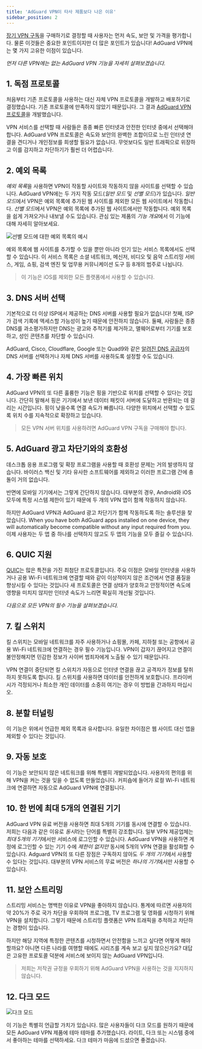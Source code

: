 ```yaml
---
title: 'AdGuard VPN이 타사 제품보다 나은 이유'
sidebar_position: 2
---
```


[장기 VPN 구독](subscription.md)을 구매하기로 결정할 때 사용자는 먼저 속도, 보안 및 가격을 평가합니다. 물론 이것들은 중요한 포인트이지만 더 많은 포인트가 있습니다! AdGuard VPN에는 몇 가지 고유한 이점이 있습니다.

*먼저 다른 VPN에는 없는 AdGuard VPN 기능을 자세히 살펴보겠습니다.*

## 1. 독점 프로토콜

처음부터 기존 프로토콜을 사용하는 대신 자체 VPN 프로토콜을 개발하고 배포하기로 결정했습니다. 기존 프로토콜에 만족하지 않았기 때문입니다. 그 결과 [AdGuard VPN 프로토콜](adguard-vpn-protocol.mdx)을 개발했습니다.

VPN 서비스를 선택할 때 사람들은 종종 빠른 인터넷과 안전한 인터넷 중에서 선택해야 합니다. AdGuard VPN 프로토콜은 속도와 보안의 완벽한 조합이므로 느린 인터넷 연결을 견디거나 개인정보를 희생할 필요가 없습니다. 무엇보다도 일반 트래픽으로 위장하고 이를 감지하고 차단하기가 훨씬 더 어렵습니다.

## 2. 예외 목록

*예외 목록*을 사용하면 VPN이 작동할 사이트와 작동하지 않을 사이트를 선택할 수 있습니다. AdGuard VPN에는 두 가지 작동 모드(*일반 모드* 및 *선별 모드*)가 있습니다. *일반 모드*에서 VPN은 예외 목록에 추가된 웹 사이트를 제외한 모든 웹 사이트에서 작동합니다. *선별 모드*에서 VPN은 예외 목록에 추가된 웹 사이트에서만 작동합니다. 예외 목록을 쉽게 가져오거나 내보낼 수도 있습니다. 관심 있는 제품의 *기능 개요*에서 이 기능에 대해 자세히 알아보세요.

![선별 모드에 대한 예외 목록의 예시](https://cdn.adguardvpn.com/public/Adguard/Blog/vpn_export_exclusions.png)

예외 목록에 웹 사이트를 추가할 수 있을 뿐만 아니라 인기 있는 서비스 목록에서도 선택할 수 있습니다. 이 서비스 목록은 소셜 네트워크, 메신저, 비디오 및 음악 스트리밍 서비스, 게임, 쇼핑, 검색 엔진 및 업무용 커뮤니케이션 도구 등 8개의 범주로 나뉩니다.

> 이 기능은 iOS를 제외한 모든 플랫폼에서 사용할 수 있습니다.

## 3. DNS 서버 선택

기본적으로 더 이상 ISP에서 제공하는 DNS 서버를 사용할 필요가 없습니다! 첫째, ISP가 검색 기록에 액세스할 가능성이 높기 때문에 안전하지 않습니다. 둘째, 사람들은 종종 DNS를 과소평가하지만 DNS는 광고와 추적기를 제거하고, 맬웨어로부터 기기를 보호하고, 성인 콘텐츠를 차단할 수 있습니다.

AdGuard, Cisco, Cloudflare, Google 또는 Quad9와 같은 [알려진 DNS 공급자](https://adguard-dns.io/kb/general/dns-providers/)의 DNS 서버를 선택하거나 자체 DNS 서버를 사용하도록 설정할 수도 있습니다.

## 4. 가장 빠른 위치

AdGuard VPN의 또 다른 훌륭한 기능은 핑을 기반으로 위치를 선택할 수 있다는 것입니다. 간단히 말해서 핑은 기기에서 보낸 데이터 패킷이 서버에 도달하고 반환되는 데 걸리는 시간입니다. 핑이 낮을수록 연결 속도가 빠릅니다. 다양한 위치에서 선택할 수 있도록 위치 수를 지속적으로 확장하고 있습니다.

> 모든 VPN 서버 위치를 사용하려면 AdGuard VPN 구독을 구매해야 합니다.

## 5. AdGuard 광고 차단기와의 호환성

데스크톱 응용 프로그램 및 확장 프로그램을 사용할 때 호환성 문제는 거의 발생하지 않습니다. 바이러스 백신 및 기타 유사한 소프트웨어를 제외하고 이러한 프로그램 간에 충돌이 거의 없습니다.

반면에 모바일 기기에서는 그렇게 간단하지 않습니다. 대부분의 경우, Android와 iOS 모두에 특정 시스템 제한이 있기 때문에 두 개의 VPN 앱이 함께 작동하지 않습니다.

하지만 AdGuard VPN과 AdGuard 광고 차단기가 함께 작동하도록 하는 솔루션을 찾았습니다. When you have both AdGuard apps installed on one device, they will automatically become compatible without any input required from you. 이제 사용자는 두 앱 중 하나를 선택하지 않고도 두 앱의 기능을 모두 즐길 수 있습니다.

## 6. QUIC 지원

[QUIC](https://adguard.com/blog/dns-over-quic.html)는 많은 특전을 가진 최첨단 프로토콜입니다. 주요 이점은 모바일 인터넷을 사용하거나 공용 Wi-Fi 네트워크에 연결할 때와 같이 이상적이지 않은 조건에서 연결 품질을 향상시킬 수 있다는 것입니다 새 프로토콜은 연결 상태가 양호하고 안정적이면 속도에 영향을 미치지 않지만 인터넷 속도가 느리면 확실히 개선될 것입니다.

*다음으로 모든 VPN의 필수 기능을 살펴보겠습니다.*

## 7. 킬 스위치

킬 스위치는 모바일 네트워크를 자주 사용하거나 쇼핑몰, 카페, 지하철 또는 공항에서 공용 Wi-Fi 네트워크에 연결하는 경우 필수 기능입니다. VPN이 갑자기 끊어지고 연결이 불안정해지면 민감한 정보가 사이버 범죄자에게 노출될 수 있기 때문입니다.

VPN 연결이 중단되면 킬 스위치가 자동으로 인터넷 연결을 끊고 공격자가 정보를 탈취하지 못하도록 합니다. 킬 스위치를 사용하면 데이터를 안전하게 보호합니다. 프라이버시가 걱정되거나 최소한 개인 데이터를 소중히 여기는 경우 이 방법을 간과하지 마십시오.

## 8. 분할 터널링

이 기능은 위에서 언급한 제외 목록과 유사합니다. 유일한 차이점은 웹 사이트 대신 앱을 제외할 수 있다는 것입니다.

## 9. 자동 보호

이 기능은 보안되지 않은 네트워크를 위해 특별히 개발되었습니다. 사용자의 편의를 위해 VPN을 켜는 것을 잊을 수 없도록 만들었습니다. 커피숍에 들어가 로컬 Wi-Fi 네트워크에 연결하면 자동으로 AdGuard VPN에 연결됩니다.

## 10. 한 번에 최대 5개의 연결된 기기

AdGuard VPN 유료 버전을 사용하면 최대 5개의 기기를 동시에 연결할 수 있습니다. 저희는 다음과 같은 이유로 *동시*라는 단어를 특별히 강조합니다. 일부 VPN 제공업체는 *최대 5개의 기기*에서만 서비스에 로그인할 수 있습니다. AdGuard VPN을 사용하면 계정에 로그인할 수 있는 기기 수에 *제한이 없지만* 동시에 5개의 VPN 연결을 활성화할 수 있습니다. Adguard VPN의 또 다른 장점은 구독하지 않아도 *두 개의 기기*에서 사용할 수 있다는 것입니다. 대부분의 VPN 서비스의 무료 버전은 *하나의 기기*에서만 사용할 수 있습니다.

## 11. 보안 스트리밍

스트리밍 서비스는 명백한 이유로 VPN을 좋아하지 않습니다. 통계에 따르면 사용자의 약 20%가 주로 국가 차단을 우회하여 프로그램, TV 프로그램 및 영화를 시청하기 위해 VPN을 설치합니다. 그렇기 때문에 스트리밍 플랫폼은 VPN 트래픽을 추적하고 차단하는 경향이 있습니다.

하지만 해당 지역에 특정한 콘텐츠를 시청하면서 안전함을 느끼고 싶다면 어떻게 해야 할까요? 아니면 다른 나라를 여행할 때에도 시리즈를 계속 보고 싶지 않으신가요? 대답은 고유한 프로토콜 덕분에 서비스에 보이지 않는 AdGuard VPN입니다.

> 저희는 저작권 규정을 우회하기 위해 AdGuard VPN을 사용하는 것을 지지하지 않습니다.

## 12. 다크 모드

![다크 모드](https://cdn.adguardvpn.com/public/Adguard/Blog/vpn/main_en_black.png)

이 기능은 특별히 언급할 가치가 있습니다. 많은 사용자들이 다크 모드를 원하기 때문에 모든 AdGuard VPN 제품에 테마 테마를 추가했습니다. 라이트, 다크 또는 시스템 중에서 좋아하는 테마를 선택하세요. 다크 테마가 마음에 드셨으면 좋겠습니다.
